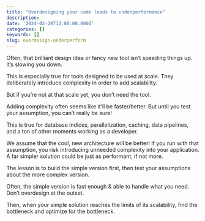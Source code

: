 ```yaml
---
title: "Overdesigning your code leads to underperformance"
description:
date: '2024-02-28T12:00:00.000Z'
categories: []
keywords: []
slug: overdesign-underperform
---
```


Often, that brilliant design idea or fancy new tool isn’t speeding things up. It’s slowing you down.

This is especially true for tools designed to be used at scale. They deliberately introduce complexity in order to add scalability.

But if you’re not at that scale yet, you don’t need the tool.

Adding complexity often seems like it’ll be faster/better. But until you test your assumption, you can’t really be sure!

This is true for database indices, parallelization, caching, data pipelines, and a ton of other moments working as a developer.

We assume that the cool, new architecture will be better! If you run with that assumption, you risk introducing unneeded complexity into your application. A far simpler solution could be just as performant, if not more.

The lesson is to build the simple version first, then test your assumptions about the more complex version.

Often, the simple version is fast enough & able to handle what you need. Don’t overdesign at the outset.

Then, when your simple solution reaches the limits of its scalability, find the bottleneck and optimize for the bottleneck.
